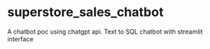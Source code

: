 # superstore_sales_chatbot
A chatbot poc using chatgpt api. Text to SQL chatbot with streamlit interface
